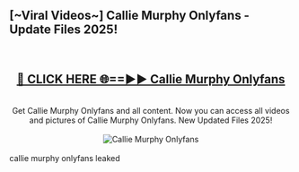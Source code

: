<h2>[~Viral Videos~] Callie Murphy Onlyfans - Update Files 2025!</h2>
<br>
<div align="center">
<h2><a href="https://betterlinks.top/A2PfLJ" rel="nofollow">🔴 CLICK HERE 🌐==►► Callie Murphy Onlyfans</a></h2>
<br>
Get Callie Murphy Onlyfans and all content. Now you can access all videos and pictures of Callie Murphy Onlyfans. New Updated Files 2025!
<br>
<br>
<a href="https://betterlinks.top/A2PfLJ" rel="nofollow" data-target="animated-image.originalLink"><img src="https://i.ibb.co.com/WyWwxjT/player-gif2.gif" alt="Callie Murphy Onlyfans" style="max-width: 100%; display: inline-block;" data-target="animated-image.originalImage"></a>
</div>
<br>
callie murphy onlyfans leaked